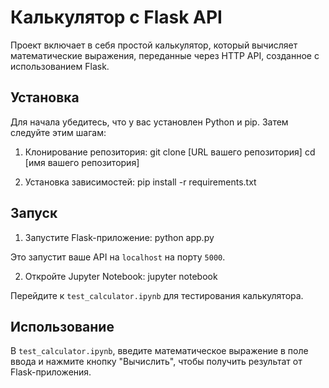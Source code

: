 # Калькулятор с Flask API

Проект включает в себя простой калькулятор, который вычисляет математические выражения, переданные через HTTP API, созданное с использованием Flask.

## Установка

Для начала убедитесь, что у вас установлен Python и pip. Затем следуйте этим шагам:

1. Клонирование репозитория:
git clone [URL вашего репозитория]
cd [имя вашего репозитория]


2. Установка зависимостей:
pip install -r requirements.txt

## Запуск

1. Запустите Flask-приложение:
python app.py

Это запустит ваше API на `localhost` на порту `5000`.

2. Откройте Jupyter Notebook:
jupyter notebook

Перейдите к `test_calculator.ipynb` для тестирования калькулятора.

## Использование

В `test_calculator.ipynb`, введите математическое выражение в поле ввода и нажмите кнопку "Вычислить", чтобы получить результат от Flask-приложения.
